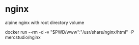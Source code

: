 # nginx
alpine nginx with root directory volume


docker run --rm -d -v "$PWD/www":"/usr/share/nginx/html" -P mercstudio/nginx
